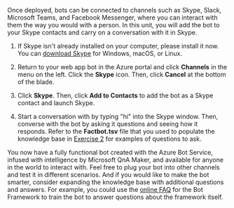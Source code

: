 Once deployed, bots can be connected to channels such as Skype, Slack, Microsoft Teams, and Facebook Messenger, where you can interact with them the way you would with a person. In this unit, you will add the bot to your Skype contacts and carry on a conversation with it in Skype.

1. If Skype isn't already installed on your computer, please install it now. You can [download Skype](https://www.skype.com/en/download-skype/skype-for-computer/) for Windows, macOS, or Linux.

1. Return to your web app bot in the Azure portal and click **Channels** in the menu on the left. Click the **Skype** icon. Then, click **Cancel** at the bottom of the blade.

1. Click **Skype**. Then, click **Add to Contacts** to add the bot as a Skype contact and launch Skype.

1. Start a conversation with by typing "hi" into the Skype window. Then, converse with the bot by asking it questions and seeing how it responds. Refer to the **Factbot.tsv** file that you used to populate the knowledge base in [Exercise 2](#Exercise2) for examples of questions to ask.

You now have a fully functional bot created with the Azure Bot Service, infused with intelligence by Microsoft QnA Maker, and available for anyone in the world to interact with. Feel free to plug your bot into other channels and test it in different scenarios. And if you would like to make the bot smarter, consider expanding the knowledge base with additional questions and answers. For example, you could use the [online FAQ](https://docs.microsoft.com/azure/bot-service/bot-service-resources-bot-framework-faq?view=azure-bot-service-3.0) for the Bot Framework to train the bot to answer questions about the framework itself.
